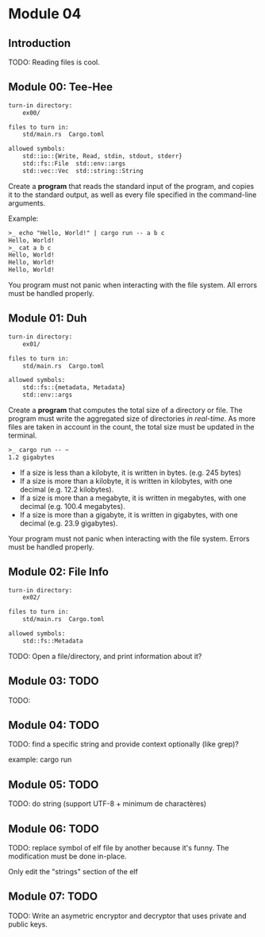 # Module 04

## Introduction

TODO: Reading files is cool.

## Module 00: Tee-Hee

```txt
turn-in directory:
    ex00/

files to turn in:
    std/main.rs  Cargo.toml

allowed symbols:
    std::io::{Write, Read, stdin, stdout, stderr}
    std::fs::File  std::env::args
    std::vec::Vec  std::string::String
```

Create a **program** that reads the standard input of the program, and copies it to the standard
output, as well as every file specified in the command-line arguments.

Example:

```txt
>_ echo "Hello, World!" | cargo run -- a b c
Hello, World!
>_ cat a b c
Hello, World!
Hello, World!
Hello, World!
```

You program must not panic when interacting with the file system. All errors must be handled
properly.

## Module 01: Duh

```txt
turn-in directory:
    ex01/

files to turn in:
    std/main.rs  Cargo.toml

allowed symbols:
    std::fs::{metadata, Metadata}
    std::env::args
```

Create a **program** that computes the total size of a directory or file. The program must write the
aggregated size of directories *in real-time*. As more files are taken in account in the count,
the total size must be updated in the terminal.

```txt
>_ cargo run -- ~
1.2 gigabytes
```

* If a size is less than a kilobyte, it is written in bytes. (e.g. 245 bytes)
* If a size is more than a kilobyte, it is written in kilobytes, with one decimal (e.g. 12.2
kilobytes).
* If a size is more than a megabyte, it is written in megabytes, with one decimal (e.g. 100.4
megabytes).
* If a size is more than a gigabyte, it is written in gigabytes, with one decimal (e.g. 23.9
gigabytes).

Your program must not panic when interacting with the file system. Errors must be handled properly.

## Module 02: File Info

```txt
turn-in directory:
    ex02/

files to turn in:
    std/main.rs  Cargo.toml

allowed symbols:
    std::fs::Metadata
```

TODO: Open a file/directory, and print information about it?

## Module 03: TODO

TODO:

## Module 04: TODO

TODO: find a specific string and provide context optionally (like grep)?

example: cargo run

## Module 05: TODO

TODO: do string (support UTF-8 + minimum de charactères)

## Module 06: TODO

TODO: replace symbol of elf file by another because it's funny.
The modification must be done in-place.

Only edit the "strings" section of the elf

## Module 07: TODO

TODO: Write an asymetric encryptor and decryptor that uses private and public keys.
